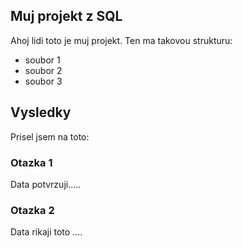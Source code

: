 Muj projekt z SQL
---

Ahoj lidi toto je muj projekt. Ten ma takovou strukturu:

- soubor 1
- soubor 2
- soubor 3

## Vysledky

Prisel jsem na toto:

### Otazka 1

Data potvrzuji.....

### Otazka 2

Data rikaji toto ....